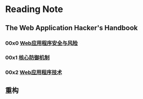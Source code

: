 # Reading Note

## The Web Application Hacker's Handbook

### 00x0 [Web应用程序安全与风险](http://baidu.com)
### 00x1 [核心防御机制](http://baidu.com)
### 00x2 [Web应用程序技术](http://baidu.com)

## 重构



